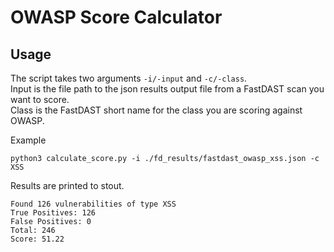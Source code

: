 # OWASP Score Calculator

## Usage
The script takes two arguments `-i/-input` and `-c/-class`.  
Input is the file path to the json results output file from a FastDAST scan you want to score.  
Class is the FastDAST short name for the class you are scoring against OWASP.  

Example 
```
python3 calculate_score.py -i ./fd_results/fastdast_owasp_xss.json -c XSS
```

Results are printed to stout.

```
Found 126 vulnerabilities of type XSS
True Positives: 126
False Positives: 0
Total: 246
Score: 51.22
```